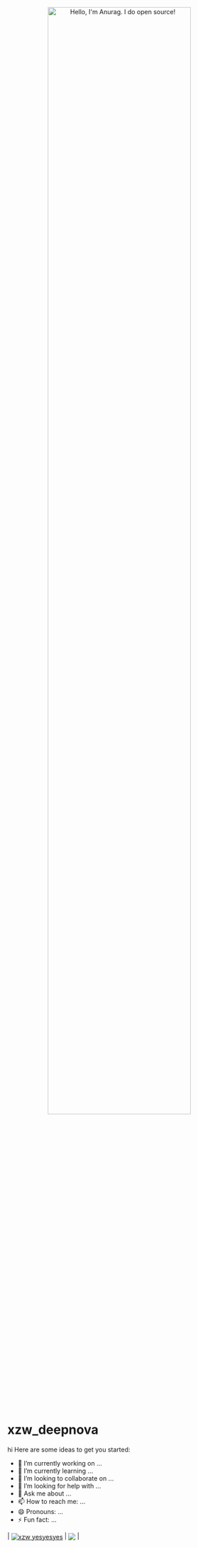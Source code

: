 <p align="center"><a href="https://xuzhiwen1255.github.io"><img width="80%" alt="Hello, I'm Anurag. I do open source!" src=".." /></a></p>

<br />

# xzw_deepnova
hi
Here are some ideas to get you started:
- 🔭 I’m currently working on ...
- 🌱 I’m currently learning ...
- 👯 I’m looking to collaborate on ...
- 🤔 I’m looking for help with ...
- 💬 Ask me about ...
- 📫 How to reach me: ...
- 😄 Pronouns: ...
- ⚡ Fun fact: ...









| <a href="https://github.com/xuzhiwen1255/github-readme-stats"><img align="center" src="https://github-readme-stats.vercel.app/api?username=xuzhiwen1255&show_icons=true&include_all_commits=true&theme=buefy&hide_border=true" alt="xzw yesyesyes" /></a> | <a href="https://github.com/xuzhiwen1255/github-readme-stats"><img align="center" src="https://github-readme-stats.vercel.app/api/top-langs/?username=xuzhiwen1255&layout=compact&theme=buefy&hide_border=true" /></a> |










